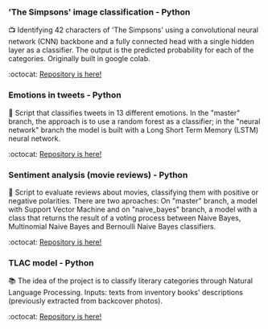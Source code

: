 
### 'The Simpsons' image classification - Python

:tv: Identifying 42 characters of 'The Simpsons' using a convolutional neural network (CNN) backbone and a fully connected head with a single hidden layer as a classifier. The output is the predicted probability for each of the categories. Originally built in google colab. 

:octocat: [Repository is here!](https://github.com/alejandraberbesi/image_classification_FA)

### Emotions in tweets - Python 
:pushpin: Script that classifies tweets in 13 different emotions. In the "master" branch, the approach is to use a random forest as a classifier; in the "neural network" branch the model is built with a Long Short Term Memory (LSTM) neural network.

:octocat: [Repository is here!](https://github.com/alejandraberbesi/emotions_in_tweets)

### Sentiment analysis (movie reviews) - Python

:movie_camera: Script to evaluate reviews about movies, classifying them with positive or negative polarities.
There are two aproaches: On "master" branch, a model with Support Vector Machine and on "naive_bayes" branch, a model with a class that returns the result of a voting process between Naive Bayes, Multinomial Naive Bayes and Bernoulli Naive Bayes classifiers.

 :octocat: [Repository is here!](https://github.com/alejandraberbesi/sentiment_analysis_movie_reviews)
 
 ### TLAC model - Python
 
:books: The idea of the project is to classify literary categories through Natural Language Processing. Inputs: texts from inventory books' descriptions (previously extracted from backcover photos).
 
:octocat: [Repository is here!](https://github.com/Tu-Libro-a-Ciegas/TLAC_model)


